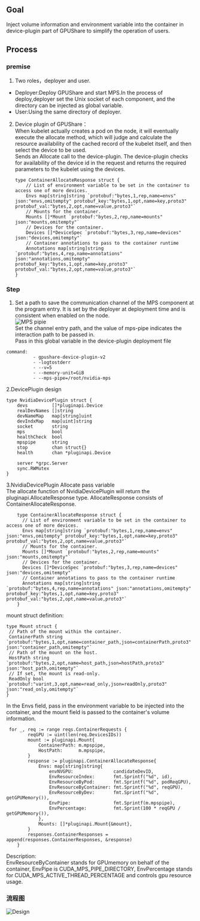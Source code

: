 
## Goal  
Inject volume information and environment variable into the container in device-plugin part of GPUShare to simplify the operation of users.
  
## Process

### premise
1. Two roles，deployer and user.  
* Deployer:Deploy GPUShare and start MPS.In the process of deploy,deployer set the Unix socket of each component,
and the directory can be injected as global variable. 
* User:Using the same directory of deployer. 


2.  Device plugin of GPUShare：  
When kubelet actually creates a pod on the node, it will eventually execute the allocate method, which will judge and calculate the resource availability of the cached record of the kubelet itself, and then select the device to be used.  
Sends an Allocate call to the device-plugin. The device-plugin checks for availability of the device id in the request and returns the required parameters to the kubelet using the devices.
    ``` 
    type ContainerAllocateResponse struct {
    	// List of environment variable to be set in the container to access one of more devices.
    	Envs map[string]string `protobuf:"bytes,1,rep,name=envs" json:"envs,omitempty" protobuf_key:"bytes,1,opt,name=key,proto3" protobuf_val:"bytes,2,opt,name=value,proto3"`
    	// Mounts for the container.
    	Mounts []*Mount `protobuf:"bytes,2,rep,name=mounts" json:"mounts,omitempty"`
    	// Devices for the container.
    	Devices []*DeviceSpec `protobuf:"bytes,3,rep,name=devices" json:"devices,omitempty"`
    	// Container annotations to pass to the container runtime
    	Annotations map[string]string `protobuf:"bytes,4,rep,name=annotations" json:"annotations,omitempty" protobuf_key:"bytes,1,opt,name=key,proto3" protobuf_val:"bytes,2,opt,name=value,proto3"`
    }
    ``` 
    
  
### Step
1. Set a path to save the communication channel of the MPS component at the program entry. It is set by the deployer at deployment time and is consistent when enabled on the node.  
![MPS pipie](https://ws3.sinaimg.cn/large/006tNc79ly1g4uzt05dftj31g205s43r.jpg)  
Set the channel entry path, and the value of mps-pipe indicates the interaction path to be passed in.  
Pass in this global variable in the device-plugin deployment file 
``` 
command:
          - gpushare-device-plugin-v2
          - -logtostderr
          - --v=5
          - --memory-unit=GiB
          - --mps-pipe=/root/nvidia-mps
 ``` 
2.DevicePlugin design
``` 
type NvidiaDevicePlugin struct {
	devs         []*pluginapi.Device
	realDevNames []string
	devNameMap   map[string]uint
	devIndxMap   map[uint]string
	socket       string
	mps          bool
	healthCheck  bool
	mpspipe      string
	stop         chan struct{}
	health       chan *pluginapi.Device

	server *grpc.Server
	sync.RWMutex
}
``` 
  

3.NvidiaDevicePlugin Allocate pass variable  
 The allocate function of NvidiaDevicePlugin will return the pluginapi.AllocateResponse type.
  AllocateResponse consists of ContainerAllocateResponse.
  ``` 
      type ContainerAllocateResponse struct {
      	// List of environment variable to be set in the container to access one of more devices.
      	Envs map[string]string `protobuf:"bytes,1,rep,name=envs" json:"envs,omitempty" protobuf_key:"bytes,1,opt,name=key,proto3" protobuf_val:"bytes,2,opt,name=value,proto3"`
      	// Mounts for the container.
      	Mounts []*Mount `protobuf:"bytes,2,rep,name=mounts" json:"mounts,omitempty"`
      	// Devices for the container.
      	Devices []*DeviceSpec `protobuf:"bytes,3,rep,name=devices" json:"devices,omitempty"`
      	// Container annotations to pass to the container runtime
      	Annotations map[string]string `protobuf:"bytes,4,rep,name=annotations" json:"annotations,omitempty" protobuf_key:"bytes,1,opt,name=key,proto3" protobuf_val:"bytes,2,opt,name=value,proto3"`
      }
   ``` 
 
   mount struct definition:  
   ```
   type Mount struct {
   	// Path of the mount within the container.
   	ContainerPath string `protobuf:"bytes,1,opt,name=container_path,json=containerPath,proto3" json:"container_path,omitempty"`
   	// Path of the mount on the host.
   	HostPath string `protobuf:"bytes,2,opt,name=host_path,json=hostPath,proto3" json:"host_path,omitempty"`
   	// If set, the mount is read-only.
   	ReadOnly bool `protobuf:"varint,3,opt,name=read_only,json=readOnly,proto3" json:"read_only,omitempty"`
   }
   ```
  
  In the Envs field, pass in the environment variable to be injected into the container, and the mount field is passed to the container's volume information.
     
         
     for _, req := range reqs.ContainerRequests {
   			reqGPU := uint(len(req.DevicesIDs))
   			mount := pluginapi.Mount{
   				ContainerPath: m.mpspipe,
   				HostPath:      m.mpspipe,
   			}
   			response := pluginapi.ContainerAllocateResponse{
   				Envs: map[string]string{
   					envNVGPU:               candidateDevID,
   					EnvResourceIndex:       fmt.Sprintf("%d", id),
   					EnvResourceByPod:       fmt.Sprintf("%d", podReqGPU),
   					EnvResourceByContainer: fmt.Sprintf("%d", reqGPU),
   					EnvResourceByDev:       fmt.Sprintf("%d", getGPUMemory()),
   					EnvPipe:                fmt.Sprintf(m.mpspipe),
   					EnvPercentage:          fmt.Sprint(100 * reqGPU / getGPUMemory()),
   				},
   				Mounts: []*pluginapi.Mount{&mount},
   			}
   			responses.ContainerResponses = append(responses.ContainerResponses, &response)
   		}
       
  Description:   
  EnvResourceByContainer stands for GPUmemory on behalf of the container, EnvPipe is CUDA_MPS_PIPE_DIRECTORY, EnvPercentage stands for CUDA_MPS_ACTIVE_THREAD_PERCENTAGE and controls gpu resource usage.
     
### 流程图
![Design](https://ws3.sinaimg.cn/large/006y8mN6ly1g69e8c3xotj31cx0u0dm5.jpg) 